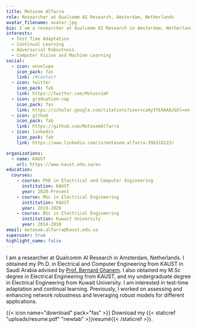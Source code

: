 ```yaml
---
title: Motasem Alfarra
role: Researcher at Qualcomm AI Research, Amsterdam, Netherlands
avatar_filename: avatar.jpg
bio: I am a researcher at Qualcomm AI Research in Amsterdam, Netherlands. I obtained my Ph.D. in Electrical and Computer Engineering from KAUST in Saudi Arabia advised by [Prof. Bernard Ghanem](https://www.bernardghanem.com/). I also obtained my M.Sc degree in Electrical Engineering from KAUST, and my undergraduate degree in Electrical Engineering from Kuwait University. I am interested in test-time adaptation and continual learning. Previously, I worked on assessing and enhancing network robustness and leveraging robust models for different applications.
interests:
  - Test Time Adaptation
  - Continual Learning
  - Adversarial Robustness
  - Computer Vision and Machine Learning
social:
  - icon: envelope
    icon_pack: fas
    link: /#contact
  - icon: twitter
    icon_pack: fab
    link: https://twitter.com/MotassimF
  - icon: graduation-cap
    icon_pack: fas
    link: https://scholar.google.com/citations?user=caAyffEAAAAJ&hl=en
  - icon: github
    icon_pack: fab
    link: https://github.com/MotasemAlfarra
  - icon: linkedin
    icon_pack: fab
    link: https://www.linkedin.com/in/motasem-alfarra-39b318123/

organizations:
  - name: KAUST
    url: https://www.kaust.edu.sa/en
education:
  courses:
    - course: PhD in Electrical and Computer Engineering
      institution: KAUST
      year: 2020-Present
    - course: MSc in Electrical Engineering
      institution: KAUST
      year: 2019-2020
    - course: BSc in Electrical Engineering
      institution: Kuwait University
      year: 2014-2018
email: motasem.alfarra@kaust.edu.sa
superuser: true
highlight_name: false
---
```

I am a researcher at Qualcomm AI Research in Amsterdam, Netherlands. I obtained my Ph.D. in Electrical and Computer Engineering from KAUST in Saudi Arabia advised by [Prof. Bernard Ghanem](https://www.bernardghanem.com/). I also obtained my M.Sc degree in Electrical Engineering from KAUST, and my undergraduate degree in Electrical Engineering from Kuwait University. I am interested in test-time adaptation and continual learning. Previously, I worked on assessing and enhancing network robustness and leveraging robust models for different applications.

{{< icon name="download" pack="fas" >}} Download my {{< staticref "uploads/resume.pdf" "newtab" >}}resumé{{< /staticref >}}.
